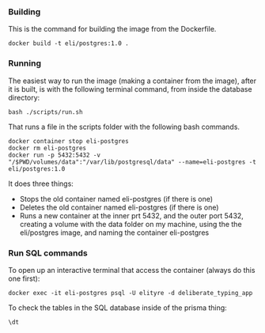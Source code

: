 ### Building

This is the command for building the image from the Dockerfile.

```
docker build -t eli/postgres:1.0 .
```

### Running

The easiest way to run the image (making a container from the image), after it is built, is with the following terminal command, from inside the database directory:

```
bash ./scripts/run.sh
```

That runs a file in the scripts folder with the following bash commands.

```
docker container stop eli-postgres
docker rm eli-postgres
docker run -p 5432:5432 -v "/$PWD/volumes/data":"/var/lib/postgresql/data" --name=eli-postgres -t eli/postgres:1.0
```

It does three things:

- Stops the old container named eli-postgres (if there is one)
- Deletes the old container named eli-postgres (if there is one)
- Runs a new container at the inner prt 5432, and the outer port 5432, creating a volume with the data folder on my machine, using the the eli/postgres image, and naming the container eli-postgres

### Run SQL commands

To open up an interactive terminal that access the container (always do this one first):

```
docker exec -it eli-postgres psql -U elityre -d deliberate_typing_app
```

To check the tables in the SQL database inside of the prisma thing:

```
\dt
```
